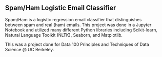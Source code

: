 ## Spam/Ham Logistic Email Classifier 

Spam/Ham is a logistic regression email classifier that distinguishes between spam and real (ham) emails. This project was done in a Jupyter Notebook and utilized many different Python libraries including Scikit-learn, Natural Language Toolkit (NLTK), Seaborn, and Matplotlib. 

This was a project done for Data 100 Principles and Techniques of Data Science @ UC Berkeley. 
